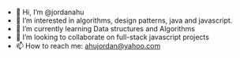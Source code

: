 - 👋 Hi, I’m @jordanahu
- 👀 I’m interested in algorithms, design patterns, java and javascript.
- 🌱 I’m currently learning Data structures and Algorithms
- 💞️ I’m looking to collaborate on full-stack javascript projects
- 📫 How to reach me: ahujordan@yahoo.com

<!---
jordanahu/jordanahu is a ✨ special ✨ repository because its `README.md` (this file) appears on your GitHub profile.
You can click the Preview link to take a look at your changes.
--->
